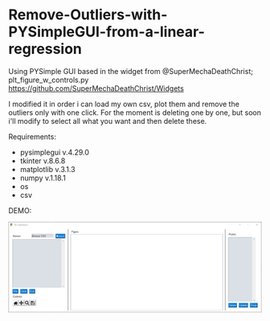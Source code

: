 # Remove-Outliers-with-PYSimpleGUI-from-a-linear-regression

Using PYSimple GUI based in the widget from @SuperMechaDeathChrist; plt_figure_w_controls.py https://github.com/SuperMechaDeathChrist/Widgets

I modified it in order i can load my own csv, plot them and remove the outliers only with one click. For the moment is deleting one by one, but soon i'll modify to select all what you want and then delete these.

Requirements:
- pysimplegui v.4.29.0
- tkinter v.8.6.8
- matplotlib v.3.1.3
- numpy v.1.18.1
- os
- csv


DEMO:

![Outliers Demo](https://raw.githubusercontent.com/chacoff/Remove-Outliers-with-PYSimpleGUI-from-a-linear-regression/master/2020-09-17%2022h10_44.gif)
